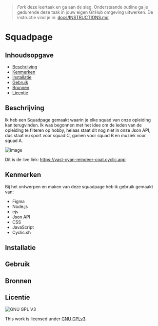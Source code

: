 > _Fork_ deze leertaak en ga aan de slag. Onderstaande outline ga je gedurende deze taak in jouw eigen GitHub omgeving uitwerken. De instructie vind je in: [docs/INSTRUCTIONS.md](docs/INSTRUCTIONS.md)

# Squadpage
<!-- Geef je project een titel en schrijf in één zin wat het is -->

## Inhoudsopgave

  * [Beschrijving](#beschrijving)
  * [Kenmerken](#kenmerken)
  * [Installatie](#installatie)
  * [Gebruik](#gebruik)
  * [Bronnen](#bronnen)
  * [Licentie](#licentie)

## Beschrijving
<!-- In de Beschrijving staat hoe je project er uit ziet, hoe het werkt en wat je er mee kan. -->

Ik heb een Squadpage gemaakt waarin je elke squad van onze opleiding kan terugvinden. Ik was begonnen met het idee om de leden van de opleiding te filteren op hobby, helaas staat dit nog niet in onze Json API, dus staat nu sport voor squad C, gamen voor squad B en muziek voor squad A.

<!-- Voeg een mooie poster visual toe 📸 -->

![image](https://user-images.githubusercontent.com/101579892/220922862-49a10eb4-4efb-4d31-a889-9793e580806d.png)


<!-- Voeg een link toe naar Github Pages 🌐-->

Dit is de live link: https://vast-cyan-reindeer-coat.cyclic.app

## Kenmerken
<!-- Bij Kenmerken staat welke technieken zijn gebruikt en hoe. Wat is de HTML structuur? Wat zijn de belangrijkste dingen in CSS? Wat is er met Javascript gedaan en hoe? Misschien heb je een framwork of library gebruikt? -->

Bij het ontwerpen en maken van deze squadpage heb ik gebruik gemaakt van:

* Figma
* Node.js
* ejs
* Json API
* CSS
* JavaScript
* Cyclic.sh

## Installatie
<!-- Bij Installatie staat stap-voor-stap beschreven hoe je de development omgeving moet inrichten om aan de repository te kunnen werken. -->

## Gebruik

## Bronnen

## Licentie

![GNU GPL V3](https://www.gnu.org/graphics/gplv3-127x51.png)

This work is licensed under [GNU GPLv3](./LICENSE).
